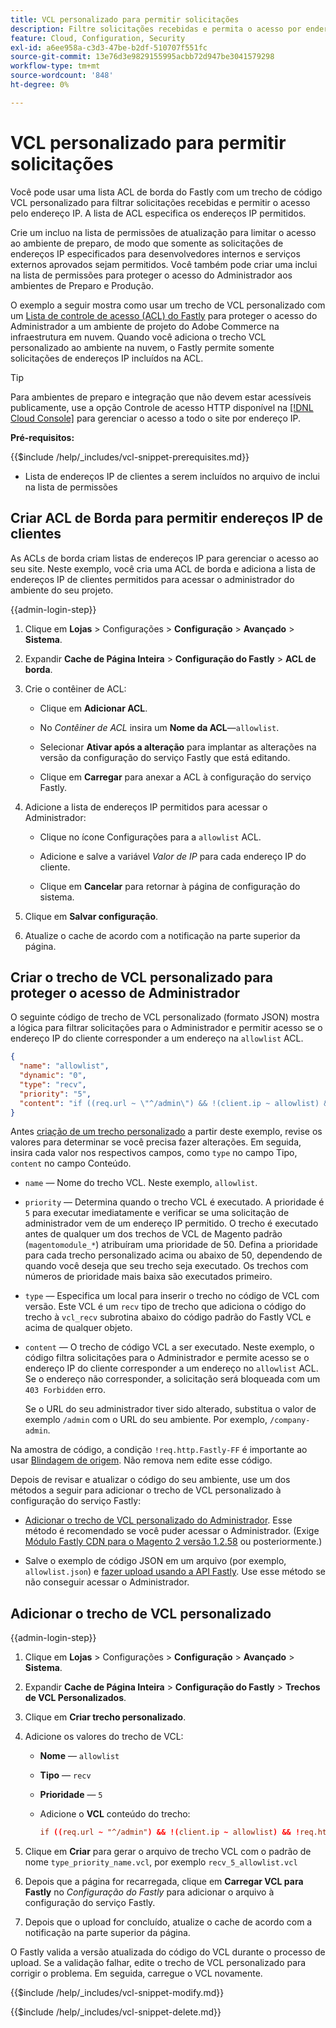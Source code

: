 ```yaml
---
title: VCL personalizado para permitir solicitações
description: Filtre solicitações recebidas e permita o acesso por endereço IP para sites do Adobe Commerce com uma lista ACL do Fastly Edge e um trecho de VCL personalizado.
feature: Cloud, Configuration, Security
exl-id: a6ee958a-c3d3-47be-b2df-510707f551fc
source-git-commit: 13e76d3e9829155995acbb72d947be3041579298
workflow-type: tm+mt
source-wordcount: '848'
ht-degree: 0%

---
```


# VCL personalizado para permitir solicitações

Você pode usar uma lista ACL de borda do Fastly com um trecho de código VCL personalizado para filtrar solicitações recebidas e permitir o acesso pelo endereço IP. A lista de ACL especifica os endereços IP permitidos.

Crie um incluo na lista de permissões de atualização para limitar o acesso ao ambiente de preparo, de modo que somente as solicitações de endereços IP especificados para desenvolvedores internos e serviços externos aprovados sejam permitidos. Você também pode criar uma inclui na lista de permissões para proteger o acesso do Administrador aos ambientes de Preparo e Produção.

O exemplo a seguir mostra como usar um trecho de VCL personalizado com um [Lista de controle de acesso (ACL) do Fastly](https://docs.fastly.com/guides/access-control-lists/about-acls) para proteger o acesso do Administrador a um ambiente de projeto do Adobe Commerce na infraestrutura em nuvem. Quando você adiciona o trecho VCL personalizado ao ambiente na nuvem, o Fastly permite somente solicitações de endereços IP incluídos na ACL.

>[!TIP]
>
>Para ambientes de preparo e integração que não devem estar acessíveis publicamente, use a opção Controle de acesso HTTP disponível na [[!DNL Cloud Console]](../project/overview.md#access-the-project-web-interface) para gerenciar o acesso a todo o site por endereço IP.

**Pré-requisitos:**


{{$include /help/_includes/vcl-snippet-prerequisites.md}}

- Lista de endereços IP de clientes a serem incluídos no arquivo de inclui na lista de permissões

## Criar ACL de Borda para permitir endereços IP de clientes

As ACLs de borda criam listas de endereços IP para gerenciar o acesso ao seu site. Neste exemplo, você cria uma ACL de borda e adiciona a lista de endereços IP de clientes permitidos para acessar o administrador do ambiente do seu projeto.

{{admin-login-step}}

1. Clique em **Lojas** > Configurações > **Configuração** > **Avançado** > **Sistema**.

1. Expandir **Cache de Página Inteira** > **Configuração do Fastly** > **ACL de borda**.

1. Crie o contêiner de ACL:

   - Clique em **Adicionar ACL**.

   - No *Contêiner de ACL* insira um **Nome da ACL**—`allowlist`.

   - Selecionar **Ativar após a alteração** para implantar as alterações na versão da configuração do serviço Fastly que está editando.

   - Clique em **Carregar** para anexar a ACL à configuração do serviço Fastly.

1. Adicione a lista de endereços IP permitidos para acessar o Administrador:

   - Clique no ícone Configurações para a `allowlist` ACL.

   - Adicione e salve a variável *Valor de IP* para cada endereço IP do cliente.

   - Clique em **Cancelar** para retornar à página de configuração do sistema.

1. Clique em **Salvar configuração**.

1. Atualize o cache de acordo com a notificação na parte superior da página.

## Criar o trecho de VCL personalizado para proteger o acesso de Administrador

O seguinte código de trecho de VCL personalizado (formato JSON) mostra a lógica para filtrar solicitações para o Administrador e permitir acesso se o endereço IP do cliente corresponder a um endereço na `allowlist` ACL.

```json
{
  "name": "allowlist",
  "dynamic": "0",
  "type": "recv",
  "priority": "5",
  "content": "if ((req.url ~ \"^/admin\") && !(client.ip ~ allowlist) && !req.http.Fastly-FF) { error 403 \"Forbidden\"; }"
}
```

Antes [criação de um trecho personalizado](https://experienceleague.adobe.com/docs/commerce-cloud-service/user-guide/cdn/custom-vcl-snippets/fastly-vcl-allowlist.html#add-the-custom-vcl-snippet) a partir deste exemplo, revise os valores para determinar se você precisa fazer alterações. Em seguida, insira cada valor nos respectivos campos, como `type` no campo Tipo, `content` no campo Conteúdo.

- `name` — Nome do trecho VCL. Neste exemplo, `allowlist`.

- `priority` — Determina quando o trecho VCL é executado. A prioridade é `5` para executar imediatamente e verificar se uma solicitação de administrador vem de um endereço IP permitido. O trecho é executado antes de qualquer um dos trechos de VCL de Magento padrão (`magentomodule_*`) atribuíram uma prioridade de 50. Defina a prioridade para cada trecho personalizado acima ou abaixo de 50, dependendo de quando você deseja que seu trecho seja executado. Os trechos com números de prioridade mais baixa são executados primeiro.

- `type` — Especifica um local para inserir o trecho no código de VCL com versão. Este VCL é um `recv` tipo de trecho que adiciona o código do trecho à `vcl_recv` subrotina abaixo do código padrão do Fastly VCL e acima de qualquer objeto.

- `content` — O trecho de código VCL a ser executado. Neste exemplo, o código filtra solicitações para o Administrador e permite acesso se o endereço IP do cliente corresponder a um endereço no `allowlist` ACL. Se o endereço não corresponder, a solicitação será bloqueada com um `403 Forbidden` erro.

  Se o URL do seu administrador tiver sido alterado, substitua o valor de exemplo `/admin` com o URL do seu ambiente. Por exemplo, `/company-admin`.

Na amostra de código, a condição `!req.http.Fastly-FF` é importante ao usar [Blindagem de origem](fastly-custom-cache-configuration.md#configure-back-ends-and-origin-shielding). Não remova nem edite esse código.

Depois de revisar e atualizar o código do seu ambiente, use um dos métodos a seguir para adicionar o trecho de VCL personalizado à configuração do serviço Fastly:

- [Adicionar o trecho de VCL personalizado do Administrador](#add-the-custom-vcl-snippet). Esse método é recomendado se você puder acessar o Administrador. (Exige [Módulo Fastly CDN para o Magento 2 versão 1.2.58](fastly-configuration.md#upgrade) ou posteriormente.)

- Salve o exemplo de código JSON em um arquivo (por exemplo, `allowlist.json`) e [fazer upload usando a API Fastly](fastly-vcl-custom-snippets.md#manage-custom-vcl-snippets-using-the-api). Use esse método se não conseguir acessar o Administrador.

## Adicionar o trecho de VCL personalizado

{{admin-login-step}}

1. Clique em **Lojas** > Configurações > **Configuração** > **Avançado** > **Sistema**.

1. Expandir **Cache de Página Inteira** > **Configuração do Fastly** > **Trechos de VCL Personalizados**.

1. Clique em **Criar trecho personalizado**.

1. Adicione os valores do trecho de VCL:

   - **Nome** — `allowlist`

   - **Tipo** — `recv`

   - **Prioridade** — `5`

   - Adicione o **VCL** conteúdo do trecho:

     ```conf
     if ((req.url ~ "^/admin") && !(client.ip ~ allowlist) && !req.http.Fastly-FF) { error 403 "Forbidden";}
     ```

1. Clique em **Criar** para gerar o arquivo de trecho VCL com o padrão de nome `type_priority_name.vcl`, por exemplo `recv_5_allowlist.vcl`

1. Depois que a página for recarregada, clique em **Carregar VCL para Fastly** no *Configuração do Fastly* para adicionar o arquivo à configuração do serviço Fastly.

1. Depois que o upload for concluído, atualize o cache de acordo com a notificação na parte superior da página.

O Fastly valida a versão atualizada do código do VCL durante o processo de upload. Se a validação falhar, edite o trecho de VCL personalizado para corrigir o problema. Em seguida, carregue o VCL novamente.

{{$include /help/_includes/vcl-snippet-modify.md}}

{{$include /help/_includes/vcl-snippet-delete.md}}
